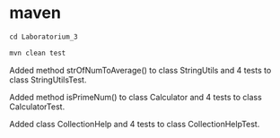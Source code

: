 # maven
```bash
сd Laboratorium_3

mvn clean test

```

Added method strOfNumToAverage() to class StringUtils and 
4 tests to class StringUtilsTest.

Added method isPrimeNum() to class Calculator and 
4 tests to class CalculatorTest.

Added  class CollectionHelp and 
4 tests to class CollectionHelpTest.
